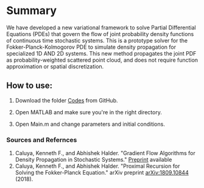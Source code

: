
# Summary

We have developed a new variational framework to solve Partial Differential Equations (PDEs) that govern the flow of joint probability density functions of continuous time stochastic systems. This is a prototype solver for the Fokker-Planck-Kolmogorov PDE to simulate density propagation for  specialized 1D AND 2D systems. This new method propagates the joint PDF as probability-weighted scattered point cloud, and does not require function approximation or spatial discretization.

## How to use:
1. Download the folder [Codes] from GitHub.

2. Open MATLAB and make sure you're in the right directory.

3. Open Main.m and change parameters and initial conditions.


### Sources and Refernces 

1. Caluya, Kenneth F., and Abhishek Halder. "Gradient Flow Algorithms for Density Propagation in Stochastic Systems." [Preprint] available
2. Caluya, Kenneth F., and Abhishek Halder. "Proximal Recursion for Solving the Fokker-Planck Equation." arXiv preprint [arXiv:1809.10844] (2018).

[Codes]: Codes 
[Preprint]: https://www.researchgate.net/profile/Abhishek_Halder2/publication/329183368_Gradient_Flow_Algorithms_for_Density_Propagation_in_Stochastic_Systems/links/5bfbb26892851ced67d7ffd1/Gradient-Flow-Algorithms-for-Density-Propagation-in-Stochastic-Systems.pdf
 [arXiv:1809.10844]: https://arxiv.org/abs/1809.10844



